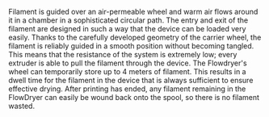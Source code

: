 Filament is guided over an air-permeable wheel and warm air flows around it in a chamber in a sophisticated circular path.
The entry and exit of the filament are designed in such a way that the device can be loaded very easily.
Thanks to the carefully developed geometry of the carrier wheel, the filament is reliably guided in a smooth position without becoming tangled.
This means that the resistance of the system is extremely low; every extruder is able to pull the filament through the device.
The Flowdryer's wheel can temporarily store up to 4 meters of filament. This results in a dwell time for the filament in the device that is always sufficient to ensure effective drying.
After printing has ended, any filament remaining in the FlowDryer can easily be wound back onto the spool, so there is no filament wasted.
